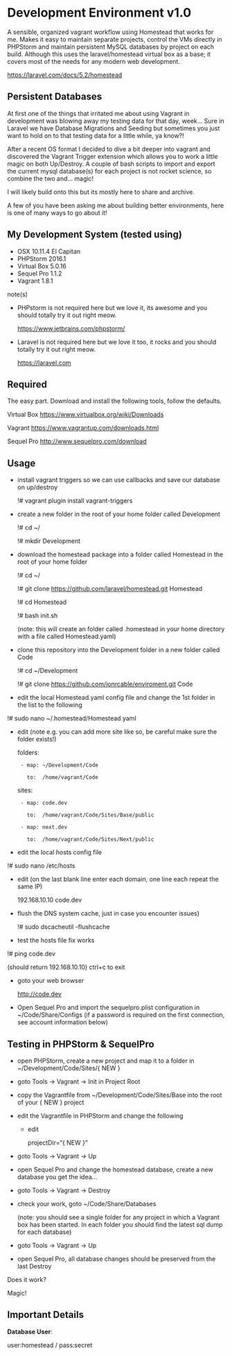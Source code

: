 Development Environment v1.0
===========

A sensible, organized vagrant workflow using Homestead that works for me. Makes it easy to maintain separate projects, control the VMs directly in PHPStorm and maintain persistent MySQL databases by project on each build. Although this uses the laravel/homestead virtual box as a base; it covers most of the needs for any modern web development.

https://laravel.com/docs/5.2/homestead

## Persistent Databases
At first one of the things that irritated me about using Vagrant in development was blowing away my testing data for that day, week… Sure in Laravel we have Database Migrations and Seeding but sometimes you just want to hold on to that testing data for a little while, ya know?!

After a recent OS format I decided to dive a bit deeper into vagrant and discovered the Vagrant Trigger extension which allows you to work a little magic on both Up/Destroy. A couple of bash scripts to import and export the current mysql database(s) for each project is not rocket science, so combine the two and… magic!

I will likely build onto this but its mostly here to share and archive.

A few of you have been asking me about building better environments, here is one of many ways to go about it!

## My Development System (tested using)
- OSX 10.11.4 El Capitan
- PHPStorm 2016.1
- Virtual Box 5.0.16
- Sequel Pro 1.1.2
- Vagrant 1.8.1

note(s)
- PHPstorm is not required here but we love it, its awesome and you should totally try it out right meow.

   https://www.jetbrains.com/phpstorm/

- Laravel is not required here but we love it too, it rocks and you should totally try it out right meow.

   https://laravel.com


## Required 
The easy part. Download and install the following tools, follow the defaults.

Virtual Box
https://www.virtualbox.org/wiki/Downloads


Vagrant
https://www.vagrantup.com/downloads.html


Sequel Pro
http://www.sequelpro.com/download

## Usage
- install vagrant triggers so we can use callbacks and save our database on up/destroy

	!# vagrant plugin install vagrant-triggers

- create a new folder in the root of your home folder called Development

	!# cd ~/

	!# mkdir Development

- download the homestead package into a folder called Homestead in the root of your home folder

	!# cd ~/

	!# git clone https://github.com/laravel/homestead.git Homestead

	!# cd Homestead

	!# bash init.sh

	(note: this will create an folder called .homestead in your home directory with a file called Homestead.yaml)

- clone this repository into the Development folder in a new folder called Code

	!# cd ~/Development

	!# git clone https://github.com/jonrcable/enviroment.git Code


- edit the local Homestead.yaml config file and change the 1st folder in the list to the following

 !# sudo nano ~/.homestead/Homestead.yaml

 + edit  (note e.g. you can add more site like so, be careful make sure the folder exists!)

	folders:

		- map: ~/Development/Code

		  to:  /home/vagrant/Code

	sites:

		- map: code.dev

		  to:  /home/vagrant/Code/Sites/Base/public

		- map: next.dev

		  to:  /home/vagrant/Code/Sites/Next/public


- edit the local hosts config file

 !# sudo nano /etc/hosts

 + edit (on the last blank line enter each domain, one line each repeat the same IP)

	192.168.10.10 code.dev

- flush the DNS system cache, just in case you encounter issues)

    !# sudo dscacheutil -flushcache


- test the hosts file fix works

 !# ping code.dev

 (should return 192.168.10.10) ctrl+c to exit


- goto your web browser

    http://code.dev


- Open Sequel Pro and import the sequelpro.plist configuration in ~/Code/Share/Configs
(if a password is required on the first connection, see account information below)


## Testing in PHPStorm & SequelPro
- open PHPStorm, create a new project and map it to a folder in ~/Development/Code/Sites/{ NEW }

- goto Tools -> Vagrant -> Init in Project Root

- copy the Vagrantfile from ~/Development/Code/Sites/Base into the root of your { NEW } project

- edit the Vagrantfile in PHPStorm and change the following

  + edit

	projectDir=“{ NEW }”
- goto Tools -> Vagrant -> Up

- open Sequel Pro and change the homestead database, create a new database you get the idea...

- goto Tools -> Vagrant -> Destroy

- check your work, goto ~/Code/Share/Databases

	(note: you should see a single folder for any project in which a Vagrant box has been started. In each folder you should find the latest sql dump for each database)

- goto Tools -> Vagrant -> Up

- open Sequel Pro, all database changes should be preserved	from the last Destroy

Does it work?

Magic!

## Important Details
**Database User**:

user:homestead / pass:secret

